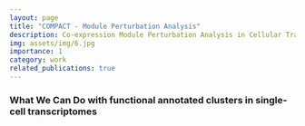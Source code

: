 ```yaml
---
layout: page
title: "COMPACT - Module Perturbation Analysis"
description: Co-expression Module Perturbation Analysis in Cellular Transcriptomes
img: assets/img/6.jpg
importance: 1
category: work
related_publications: true
---
```


### What We Can Do with functional annotated clusters in single-cell transcriptomes


<!-- ---
layout: page
title: COMPACT - Module Perturbation Analysis
description: Co-expression Module Perturbation Analysis in Cellular Transcriptomes
img: assets/img/4.jpg
importance: 1
category: work
related_publications: true
--- -->
